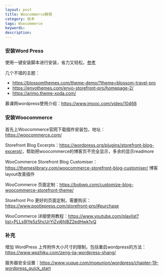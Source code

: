 ```yaml
---
layout: post
title: Woocommerce教程
category: 技术
tags: Woocommerce
keywords: 
description: 
---
```


### 安装Word Press

使用一键安装脚本进行安装，省力又轻松，[参考](<https://www.atrandys.com/2019/841.html>)

几个不错的主题：

- <https://blossomthemes.com/theme-demo/?theme=blossom-travel-pro>
- <https://envothemes.com/envo-storefront-pro/homepage-2/>
- <https://arimo.theme-xoda.com/>

慕课网wordpress使用介绍：<https://www.imooc.com/video/10468>

### 安装Woocommerce

首先上Woocommerce官网下载插件安装包，地址：<https://woocommerce.com/>

Storefront Blog Excerpts：<https://wordpress.org/plugins/storefront-blog-excerpt/>，帮助把woocommerce的博客页不完全显示，多余的显示readmore

WooCommerce Storefront Blog Customiser：<https://themeslibrary.com/woocommerce-storefront-blog-customiser/>   博客layout改善插件

WooCommerce 页面定制：<https://bobwp.com/customize-blog-woocommerce-storefront-theme/>

Storefront Pro 更好的页面定制，需要购买：<https://www.pootlepress.com/storefront-pro/#purchase>

WooCommerce 详细使用教程：<https://www.youtube.com/playlist?list=PLLs9IYe5z5hcUrYiZvj6hIBZ2edHwk1vQ>

### 补充

增加 WordPress 上传附件大小尺寸的限制，包括重启wordpress的方法：<https://www.wpzhiku.com/zeng-jia-wordpress-shang/>

服务器安全设置：<https://www.yuque.com/moeunion/wordpress/chapter-19-wordpress_quick_start>





